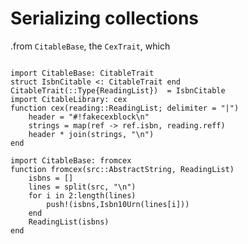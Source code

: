# Serializing collections

.from `CitableBase`, the `CexTrait`, which 



```@example cex
```


```
import CitableBase: CitableTrait
struct IsbnCitable <: CitableTrait end
CitableTrait(::Type{ReadingList})  = IsbnCitable
import CitableLibrary: cex
function cex(reading::ReadingList; delimiter = "|")
    header = "#!fakecexblock\n"
    strings = map(ref -> ref.isbn, reading.reff)
    header * join(strings, "\n")
end

import CitableBase: fromcex
function fromcex(src::AbstractString, ReadingList)
    isbns = []
    lines = split(src, "\n")
    for i in 2:length(lines)
        push!(isbns,Isbn10Urn(lines[i]))
    end
    ReadingList(isbns)
end
```